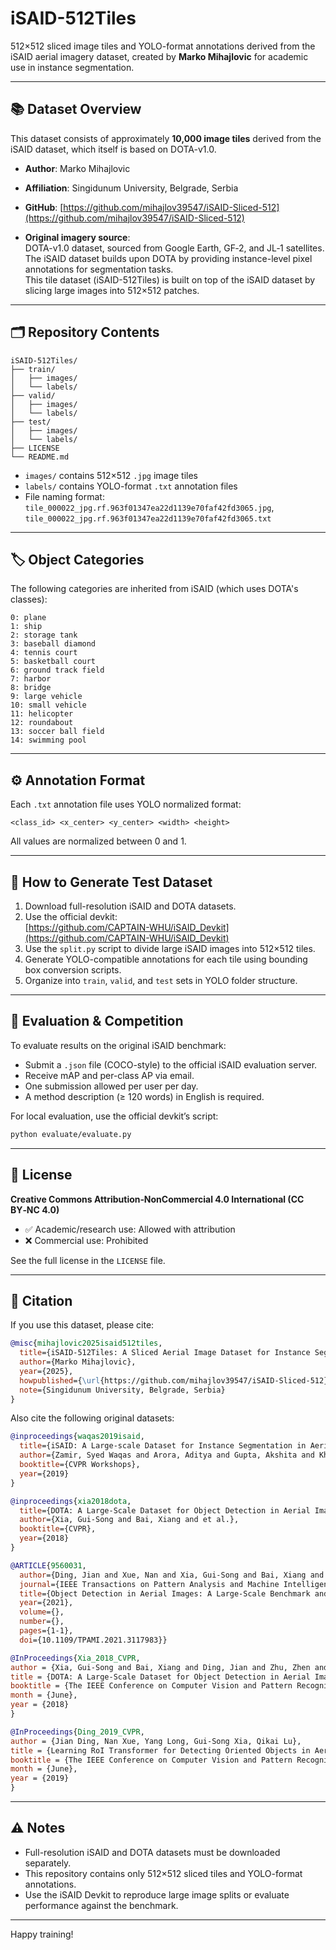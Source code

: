 # iSAID-512Tiles

512×512 sliced image tiles and YOLO-format annotations derived from the iSAID aerial imagery dataset, created by **Marko Mihajlovic** for academic use in instance segmentation.

---

## 📚 Dataset Overview

This dataset consists of approximately **10,000 image tiles** derived from the iSAID dataset, which itself is based on DOTA-v1.0.

- **Author**: Marko Mihajlovic  
- **Affiliation**: Singidunum University, Belgrade, Serbia  
- **GitHub**: [https://github.com/mihajlov39547/iSAID-Sliced-512](https://github.com/mihajlov39547/iSAID-Sliced-512)

- **Original imagery source**:  
  DOTA-v1.0 dataset, sourced from Google Earth, GF‑2, and JL‑1 satellites.  
  The iSAID dataset builds upon DOTA by providing instance-level pixel annotations for segmentation tasks.  
  This tile dataset (iSAID-512Tiles) is built on top of the iSAID dataset by slicing large images into 512×512 patches.

---

## 🗂️ Repository Contents

```
iSAID-512Tiles/
├── train/
│   ├── images/
│   └── labels/
├── valid/
│   ├── images/
│   └── labels/
├── test/
│   ├── images/
│   └── labels/
├── LICENSE
└── README.md
```

- `images/` contains 512×512 `.jpg` image tiles  
- `labels/` contains YOLO-format `.txt` annotation files  
- File naming format: `tile_000022_jpg.rf.963f01347ea22d1139e70faf42fd3065.jpg`, `tile_000022_jpg.rf.963f01347ea22d1139e70faf42fd3065.txt`

---

## 🏷️ Object Categories

The following categories are inherited from iSAID (which uses DOTA's classes):

```
0: plane  
1: ship  
2: storage tank  
3: baseball diamond  
4: tennis court  
5: basketball court  
6: ground track field  
7: harbor  
8: bridge  
9: large vehicle  
10: small vehicle  
11: helicopter  
12: roundabout  
13: soccer ball field  
14: swimming pool
```

---

## ⚙️ Annotation Format

Each `.txt` annotation file uses YOLO normalized format:

```
<class_id> <x_center> <y_center> <width> <height>
```

All values are normalized between 0 and 1.

---

## 🔧 How to Generate Test Dataset

1. Download full-resolution iSAID and DOTA datasets.
2. Use the official devkit:  
   [https://github.com/CAPTAIN-WHU/iSAID_Devkit](https://github.com/CAPTAIN-WHU/iSAID_Devkit)
3. Use the `split.py` script to divide large iSAID images into 512×512 tiles.
4. Generate YOLO-compatible annotations for each tile using bounding box conversion scripts.
5. Organize into `train`, `valid`, and `test` sets in YOLO folder structure.

---

## 🧪 Evaluation & Competition

To evaluate results on the original iSAID benchmark:

- Submit a `.json` file (COCO-style) to the official iSAID evaluation server.
- Receive mAP and per-class AP via email.
- One submission allowed per user per day.
- A method description (≥ 120 words) in English is required.

For local evaluation, use the official devkit’s script:

```bash
python evaluate/evaluate.py
```

---

## 📜 License

**Creative Commons Attribution‑NonCommercial 4.0 International (CC BY‑NC 4.0)**

- ✅ Academic/research use: Allowed with attribution  
- ❌ Commercial use: Prohibited

See the full license in the `LICENSE` file.

---

## 📖 Citation

If you use this dataset, please cite:

```bibtex
@misc{mihajlovic2025isaid512tiles,
  title={iSAID-512Tiles: A Sliced Aerial Image Dataset for Instance Segmentation},
  author={Marko Mihajlovic},
  year={2025},
  howpublished={\url{https://github.com/mihajlov39547/iSAID-Sliced-512}},
  note={Singidunum University, Belgrade, Serbia}
}
```

Also cite the following original datasets:

```bibtex
@inproceedings{waqas2019isaid,
  title={iSAID: A Large-scale Dataset for Instance Segmentation in Aerial Images},
  author={Zamir, Syed Waqas and Arora, Aditya and Gupta, Akshita and Khan, Salman and Sun, Guolei and Shahbaz Khan, Fahad and Zhu, Fan and Shao, Ling and Xia, Gui-Song and Bai, Xiang},
  booktitle={CVPR Workshops},
  year={2019}
}

@inproceedings{xia2018dota,
  title={DOTA: A Large-Scale Dataset for Object Detection in Aerial Images},
  author={Xia, Gui-Song and Bai, Xiang and et al.},
  booktitle={CVPR},
  year={2018}
}

@ARTICLE{9560031,
  author={Ding, Jian and Xue, Nan and Xia, Gui-Song and Bai, Xiang and Yang, Wen and Yang, Michael and Belongie, Serge and Luo, Jiebo and Datcu, Mihai and Pelillo, Marcello and Zhang, Liangpei},
  journal={IEEE Transactions on Pattern Analysis and Machine Intelligence},
  title={Object Detection in Aerial Images: A Large-Scale Benchmark and Challenges},
  year={2021},
  volume={},
  number={},
  pages={1-1},
  doi={10.1109/TPAMI.2021.3117983}}

@InProceedings{Xia_2018_CVPR,
author = {Xia, Gui-Song and Bai, Xiang and Ding, Jian and Zhu, Zhen and Belongie, Serge and Luo, Jiebo and Datcu, Mihai and Pelillo, Marcello and Zhang, Liangpei},
title = {DOTA: A Large-Scale Dataset for Object Detection in Aerial Images},
booktitle = {The IEEE Conference on Computer Vision and Pattern Recognition (CVPR)},
month = {June},
year = {2018}
}

@InProceedings{Ding_2019_CVPR,
author = {Jian Ding, Nan Xue, Yang Long, Gui-Song Xia, Qikai Lu},
title = {Learning RoI Transformer for Detecting Oriented Objects in Aerial Images},
booktitle = {The IEEE Conference on Computer Vision and Pattern Recognition (CVPR)},
month = {June},
year = {2019}
}
```

---

## ⚠️ Notes

- Full-resolution iSAID and DOTA datasets must be downloaded separately.
- This repository contains only 512×512 sliced tiles and YOLO-format annotations.
- Use the iSAID Devkit to reproduce large image splits or evaluate performance against the benchmark.

---

Happy training!
